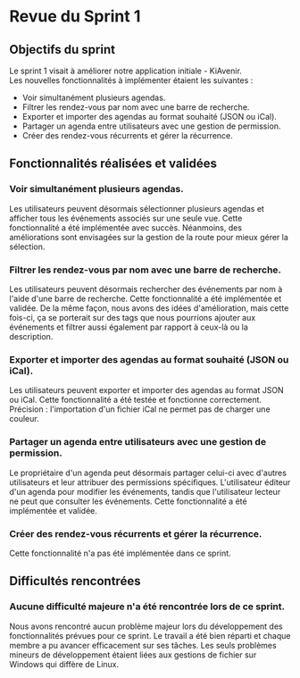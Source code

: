# Revue du Sprint 1

## Objectifs du sprint

Le sprint 1 visait à améliorer notre application initiale - KiAvenir.  
Les nouvelles fonctionnalités à implémenter étaient les suivantes :
- Voir simultanément plusieurs agendas.
- Filtrer les rendez-vous par nom avec une barre de recherche.
- Exporter et importer des agendas au format souhaité (JSON ou iCal).
- Partager un agenda entre utilisateurs avec une gestion de permission.
- Créer des rendez-vous récurrents et gérer la récurrence.

## Fonctionnalités réalisées et validées

### Voir simultanément plusieurs agendas.
Les utilisateurs peuvent désormais sélectionner plusieurs agendas et afficher tous les événements associés sur une seule vue.
Cette fonctionnalité a été implémentée avec succès.
Néanmoins, des améliorations sont envisagées sur la gestion de la route pour mieux gérer la sélection.

### Filtrer les rendez-vous par nom avec une barre de recherche.
Les utilisateurs peuvent désormais rechercher des événements par nom à l'aide d'une barre de recherche.
Cette fonctionnalité a été implémentée et validée.
De la même façon, nous avons des idées d'amélioration, mais cette fois-ci, ça se porterait sur des tags que nous pourrions ajouter aux événements et filtrer aussi également par rapport à ceux-là ou la description.

### Exporter et importer des agendas au format souhaité (JSON ou iCal).
Les utilisateurs peuvent exporter et importer des agendas au format JSON ou iCal.
Cette fonctionnalité a été testée et fonctionne correctement.
Précision : l'importation d'un fichier iCal ne permet pas de charger une couleur.

### Partager un agenda entre utilisateurs avec une gestion de permission.
Le propriétaire d'un agenda peut désormais partager celui-ci avec d'autres utilisateurs et leur attribuer des permissions spécifiques.
L'utilisateur éditeur d'un agenda pour modifier les événements, tandis que l'utilisateur lecteur ne peut que consulter les événements.
Cette fonctionnalité a été implémentée et validée.

### Créer des rendez-vous récurrents et gérer la récurrence.
Cette fonctionnalité n'a pas été implémentée dans ce sprint.

## Difficultés rencontrées

### Aucune difficulté majeure n'a été rencontrée lors de ce sprint.
Nous avons rencontré aucun problème majeur lors du développement des fonctionnalités prévues pour ce sprint.
Le travail a été bien réparti et chaque membre a pu avancer efficacement sur ses tâches.
Les seuls problèmes mineurs de développement étaient liées aux gestions de fichier sur Windows qui diffère de Linux.
